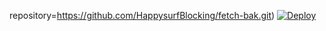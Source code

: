 repository=https://github.com/HappysurfBlocking/fetch-bak.git)  [![Deploy](https://www.herokucdn.com/deploy/button.png)](https://heroku.com/deploy)
